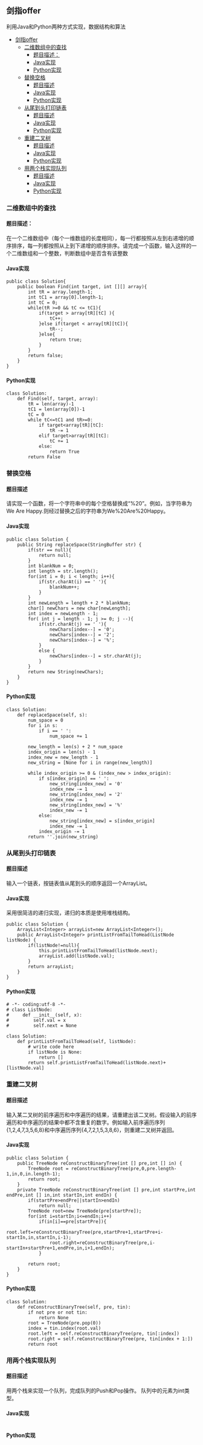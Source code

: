## 剑指offer

利用Java和Python两种方式实现，数据结构和算法

<!-- TOC -->

- [剑指offer](#剑指offer)
    - [二维数组中的查找](#二维数组中的查找)
        - [题目描述：](#题目描述)
        - [Java实现](#java实现)
        - [Python实现](#python实现)
    - [替换空格](#替换空格)
        - [题目描述](#题目描述)
        - [Java实现](#java实现-1)
        - [Python实现](#python实现-1)
    - [从尾到头打印链表](#从尾到头打印链表)
        - [题目描述](#题目描述-1)
        - [Java实现](#java实现-2)
        - [Python实现](#python实现-2)
    - [重建二叉树](#重建二叉树)
        - [题目描述](#题目描述-2)
        - [Java实现](#java实现-3)
        - [Python实现](#python实现-3)
    - [用两个栈实现队列](#用两个栈实现队列)
        - [题目描述](#题目描述-3)
        - [Java实现](#java实现-4)
        - [Python实现](#python实现-4)

<!-- /TOC -->

### 二维数组中的查找

#### 题目描述：

在一个二维数组中（每个一维数组的长度相同），每一行都按照从左到右递增的顺序排序，每一列都按照从上到下递增的顺序排序。请完成一个函数，输入这样的一个二维数组和一个整数，判断数组中是否含有该整数

#### Java实现

```
public class Solution{
    public boolean Find(int target, int [][] array){
        int tR = array.length-1;
        int tC1 = array[0].length-1;
        int tC = 0;
        while(tR >=0 && tC <= tC1){
            if(target > array[tR][tC] ){
                tC++;
            }else if(target < array[tR][tC]){
                tR--;
            }else{
                return true;
            }
        }
        return false;
    }
} 
```

#### Python实现

```
class Solution:
    def Find(self, target, array):
        tR = len(array)-1
        tC1 = len(array[0])-1
        tC = 0
        while tC<=tC1 and tR>=0:
            if target<array[tR][tC]:
                tR -= 1
            elif target>array[tR][tC]:
                tC += 1
            else:
                return True
        return False
```

### 替换空格

#### 题目描述

请实现一个函数，将一个字符串中的每个空格替换成“%20”。例如，当字符串为We Are Happy.则经过替换之后的字符串为We%20Are%20Happy。

#### Java实现

```
public class Solution {
    public String replaceSpace(StringBuffer str) {
    	if(str == null){
            return null;
        }
        int blankNum = 0;
        int length = str.length();
        for(int i = 0; i < length; i++){
            if(str.charAt(i) == ' '){
                blankNum++;
            }
        }
        int newLength = length + 2 * blankNum;
        char[] newChars = new char[newLength];
        int index = newLength - 1;
        for( int j = length - 1; j >= 0; j --){
            if(str.charAt(j) == ' '){
                newChars[index--] = '0';
                newChars[index--] = '2';
                newChars[index--] = '%';
            }
            else {
                newChars[index--] = str.charAt(j);
            }
        }
        return new String(newChars);
    }
}
```

#### Python实现

```
class Solution:
    def replaceSpace(self, s):
        num_space = 0
        for i in s:
            if i == ' ':
                num_space += 1

        new_length = len(s) + 2 * num_space
        index_origin = len(s) - 1
        index_new = new_length - 1
        new_string = [None for i in range(new_length)]

        while index_origin >= 0 & (index_new > index_origin):
            if s[index_origin] == ' ':
                new_string[index_new] = '0'
                index_new -= 1
                new_string[index_new] = '2'
                index_new -= 1
                new_string[index_new] = '%'
                index_new -= 1
            else:
                new_string[index_new] = s[index_origin]
                index_new -= 1
            index_origin -= 1
        return ''.join(new_string)
```

### 从尾到头打印链表

#### 题目描述

输入一个链表，按链表值从尾到头的顺序返回一个ArrayList。


#### Java实现

采用很简洁的递归实现，递归的本质是使用堆栈结构。

```
public class Solution {
    ArrayList<Integer> arrayList=new ArrayList<Integer>();
    public ArrayList<Integer> printListFromTailToHead(ListNode listNode) {
        if(listNode!=null){
            this.printListFromTailToHead(listNode.next);
            arrayList.add(listNode.val);
        }
        return arrayList;
    }
}
```

#### Python实现

```
# -*- coding:utf-8 -*-
# class ListNode:
#     def __init__(self, x):
#         self.val = x
#         self.next = None
 
class Solution:
    def printListFromTailToHead(self, listNode):
        # write code here
        if listNode is None:
            return []
        return self.printListFromTailToHead(listNode.next)+[listNode.val]
```

### 重建二叉树

#### 题目描述

输入某二叉树的前序遍历和中序遍历的结果，请重建出该二叉树。假设输入的前序遍历和中序遍历的结果中都不含重复的数字。例如输入前序遍历序列{1,2,4,7,3,5,6,8}和中序遍历序列{4,7,2,1,5,3,8,6}，则重建二叉树并返回。

#### Java实现
```
public class Solution {
    public TreeNode reConstructBinaryTree(int [] pre,int [] in) {
        TreeNode root = reConstructBinaryTree(pre,0,pre.length-1,in,0,in.length-1);
        return root;    
    }
    private TreeNode reConstructBinaryTree(int [] pre,int startPre,int endPre,int [] in,int startIn,int endIn) {
        if(startPre>endPre||startIn>endIn)
            return null;
        TreeNode root=new TreeNode(pre[startPre]);
        for(int i=startIn;i<=endIn;i++)
            if(in[i]==pre[startPre]){
                root.left=reConstructBinaryTree(pre,startPre+1,startPre+i-startIn,in,startIn,i-1);
                root.right=reConstructBinaryTree(pre,i-startIn+startPre+1,endPre,in,i+1,endIn);
            }
                  
        return root;
    }
}
```

#### Python实现
```
class Solution:
    def reConstructBinaryTree(self, pre, tin):
        if not pre or not tin:
            return None
        root = TreeNode(pre.pop(0))
        index = tin.index(root.val)
        root.left = self.reConstructBinaryTree(pre, tin[:index])
        root.right = self.reConstructBinaryTree(pre, tin[index + 1:])
        return root
```

### 用两个栈实现队列

#### 题目描述

用两个栈来实现一个队列，完成队列的Push和Pop操作。 队列中的元素为int类型。

#### Java实现
```
```

#### Python实现
```
```